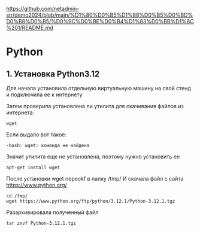 https://github.com/netadmin-str/demo2024/blob/main/%D1%80%D0%B5%D1%88%D0%B5%D0%BD%D0%B8%D0%B5/%D0%9C%D0%BE%D0%B4%D1%83%D0%BB%D1%8C%201/README.md



# Python
## 1. Установка Python3.12
Для начала установила отдельную виртуальную машину на свой стенд и подключила ее к интернету

Затем проверила установлена ли утилита для скачивания файлов из интернета:
```
wget
```
Если выдало вот такое:
```
-bash: wget: команда не найдена
```
Значит утилита еще не установлена, поэтому нужно установить ее
```
apt-get install wget
```
После установки wget переokf в папку /tmp/ И скачала файл с сайта https://www.python.org/
```
cd /tmp/
wget https://www.python.org/ftp/python/3.12.1/Python-3.12.1.tgz
```
Разархивировала полученный файл
```
tar zxvf Python-3.12.1.tgz
```


